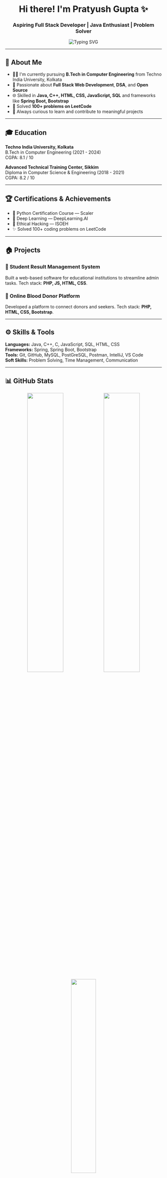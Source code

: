 <h1 align="center">Hi there! I'm Pratyush Gupta ✨</h1>
<h3 align="center">Aspiring Full Stack Developer | Java Enthusiast | Problem Solver</h3>

<p align="center">
  <img src="https://readme-typing-svg.demolab.com?font=Fira+Code&size=22&pause=1000&center=true&width=450&lines=Web+Developer+%7C+Java+%7C+SpringBoot;Open+Source+Enthusiast;Loves+Problem+Solving+%26+DSA" alt="Typing SVG" />
</p>

---

## 👋 About Me

- 👨‍💻 I'm currently pursuing **B.Tech in Computer Engineering** from Techno India University, Kolkata
- 🚀 Passionate about **Full Stack Web Development**, **DSA**, and **Open Source**
- 🌐 Skilled in **Java, C++, HTML, CSS, JavaScript, SQL** and frameworks like **Spring Boot, Bootstrap**
- 🤺 Solved **100+ problems on LeetCode**
- 🚪 Always curious to learn and contribute to meaningful projects

---

## 🎓 Education

**Techno India University, Kolkata**  
B.Tech in Computer Engineering (2021 - 2024)  
CGPA: 8.1 / 10

**Advanced Technical Training Center, Sikkim**  
Diploma in Computer Science & Engineering (2018 - 2021)  
CGPA: 8.2 / 10

---

## 🏆 Certifications & Achievements

- 📅 Python Certification Course — Scaler
- 🤖 Deep Learning — DeepLearning.AI
- 🔐 Ethical Hacking — ISOEH
- ✨ Solved 100+ coding problems on LeetCode

---

## 🏠 Projects

### 🔹 Student Result Management System
Built a web-based software for educational institutions to streamline admin tasks. Tech stack: **PHP, JS, HTML, CSS**.

### 🔹 Online Blood Donor Platform
Developed a platform to connect donors and seekers. Tech stack: **PHP, HTML, CSS, Bootstrap**.

---

## ⚙️ Skills & Tools

**Languages:** Java, C++, C, JavaScript, SQL, HTML, CSS  
**Frameworks:** Spring, Spring Boot, Bootstrap  
**Tools:** Git, GitHub, MySQL, PostGreSQL, Postman, IntelliJ, VS Code  
**Soft Skills:** Problem Solving, Time Management, Communication

---

## 📊 GitHub Stats

<p align="center">
  <img src="https://github-readme-stats.vercel.app/api?username=pratyushgupta2396&show_icons=true&theme=tokyonight" width="48%" />
  <img src="https://github-readme-streak-stats.herokuapp.com/?user=pratyushgupta2396&theme=tokyonight" width="48%" />
</p>

<p align="center">
  <img src="https://github-readme-stats.vercel.app/api/top-langs/?username=pratyushgupta2396&layout=compact&theme=tokyonight" width="40%" />
</p>

---

## 🎵 Now Playing on Spotify
<p align="center">
  <img src="https://spotify-now-playing-livid.vercel.app/api/spotify" width="350" />
</p>

### 🎶 Favorite Songs Playlist
<p align="center">
  <a href="https://open.spotify.com/playlist/37i9dQZF1DXcBWIGoYBM5M" target="_blank">
    <img src="https://img.shields.io/badge/Spotify-Favorite%20Songs-1DB954?style=for-the-badge&logo=spotify&logoColor=white" />
  </a>
</p>

---

## 🤝 Let's Connect

<p align="center">
  <a href="mailto:ranveergupta2396@gmail.com"><img src="https://skillicons.dev/icons?i=gmail" height="40" /></a>
  <a href="https://www.linkedin.com/in/pratyushgupta2396/"><img src="https://skillicons.dev/icons?i=linkedin" height="40" /></a>
  <a href="https://github.com/pratyushgupta2396"><img src="https://skillicons.dev/icons?i=github" height="40" /></a>
  <a href="https://leetcode.com/u/pratyushgupta2396/"><img src="https://img.icons8.com/external-tal-revivo-shadow-tal-revivo/40/000000/external-level-up-your-coding-skills-and-quickly-land-a-job-logo-shadow-tal-revivo.png" height="40" title="LeetCode" /></a>
  <a href="https://twitter.com/pratyush2396"><img src="https://skillicons.dev/icons?i=twitter" height="40" /></a>
  <a href="https://www.instagram.com/pratyushgupta2396/"><img src="https://skillicons.dev/icons?i=instagram" height="40" /></a>
  <a href="https://www.facebook.com/pratyushgupta2396"><img src="https://skillicons.dev/icons?i=facebook" height="40" /></a>
  <a href="https://discordapp.com/users/pratyushgupta2396"><img src="https://skillicons.dev/icons?i=discord" height="40" /></a>
</p>

---

<p align="center">
  ✨ *Thanks for visiting! Let's build something amazing together.* ✨
</p>

